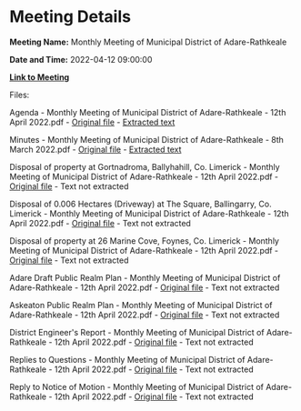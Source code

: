 # Meeting Details

**Meeting Name:** Monthly Meeting of Municipal District of Adare-Rathkeale

**Date and Time:** 2022-04-12 09:00:00

**[Link to Meeting](https://www.limerick.ie/council/whats-on/monthly-meeting-municipal-district-adare-rathkeale-79)**

Files: 

Agenda - Monthly Meeting of Municipal District of Adare-Rathkeale - 12th April 2022.pdf - [Original file](https://www.limerick.ie/sites/default/files/media/documents/2022-04/00-agenda-12th-april-2022.pdf) - [Extracted text](./Agenda%20-%C2%A0Monthly%20Meeting%20of%20Municipal%20District%20of%20Adare-Rathkeale%20-%2012th%20April%202022.md)

Minutes - Monthly Meeting of Municipal District of Adare-Rathkeale - 8th March 2022.pdf - [Original file](https://www.limerick.ie/sites/default/files/media/documents/2022-04/01-minutes-of-monthly-meeting-8th-march-2022.pdf) - [Extracted text](./Minutes%20-%C2%A0Monthly%20Meeting%20of%20Municipal%20District%20of%20Adare-Rathkeale%20-%208th%20March%202022.md)

Disposal of property at Gortnadroma, Ballyhahill, Co. Limerick - Monthly Meeting of Municipal District of Adare-Rathkeale - 12th April 2022.pdf - [Original file](https://www.limerick.ie/sites/default/files/media/documents/2022-04/02-a-disposal-of-property-at-gortnadroma-ballyhahill-co.-limerick.pdf) - Text not extracted

Disposal of 0.006 Hectares (Driveway) at The Square, Ballingarry, Co. Limerick - Monthly Meeting of Municipal District of Adare-Rathkeale - 12th April 2022.pdf - [Original file](https://www.limerick.ie/sites/default/files/media/documents/2022-04/02-b-disposal-of-0.006-hectares-driveway-at-the-square-ballingarry-co.-limerick.pdf) - Text not extracted

Disposal of property at 26 Marine Cove, Foynes, Co. Limerick - Monthly Meeting of Municipal District of Adare-Rathkeale - 12th April 2022.pdf - [Original file](https://www.limerick.ie/sites/default/files/media/documents/2022-04/02-c-disposal-of-property-at-26-marine-cove-foynes-co.-limerick.pdf) - Text not extracted

Adare Draft Public Realm Plan - Monthly Meeting of Municipal District of Adare-Rathkeale - 12th April 2022.pdf - [Original file](https://www.limerick.ie/sites/default/files/media/documents/2022-04/adare-draft-public-realm-plan-3.pdf) - Text not extracted

Askeaton Public Realm Plan - Monthly Meeting of Municipal District of Adare-Rathkeale - 12th April 2022.pdf - [Original file](https://www.limerick.ie/sites/default/files/media/documents/2022-04/04-askeaton-public-realm-plan.pdf) - Text not extracted

District Engineer's Report - Monthly Meeting of Municipal District of Adare-Rathkeale - 12th April 2022.pdf - [Original file](https://www.limerick.ie/sites/default/files/media/documents/2022-04/06-district-engineers-report-april-2022.pdf) - Text not extracted

Replies to Questions - Monthly Meeting of Municipal District of Adare-Rathkeale - 12th April 2022.pdf - [Original file](https://www.limerick.ie/sites/default/files/media/documents/2022-04/reply-to-questions-12th-april-2022.pdf) - Text not extracted

Reply to Notice of Motion - Monthly Meeting of Municipal District of Adare-Rathkeale - 12th April 2022.pdf - [Original file](https://www.limerick.ie/sites/default/files/media/documents/2022-04/reply-to-notice-of-motion-april-2022.pdf) - Text not extracted

